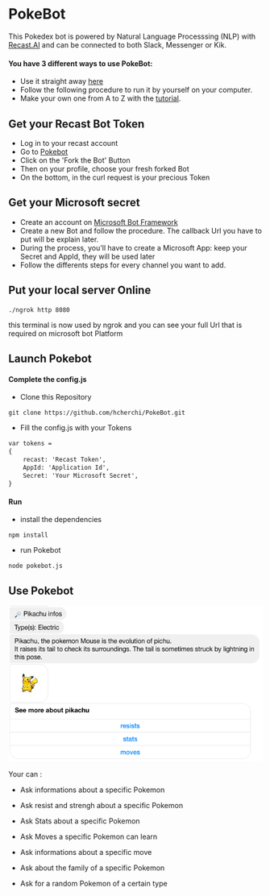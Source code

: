 # PokeBot

This Pokedex bot is powered by Natural Language Processsing (NLP) with [Recast.AI](https://recast.ai) and can be connected to both Slack, Messenger or Kik.

#### You have 3 different ways to use PokeBot:

- Use it straight away [here](https://www.facebook.com/Pokebot-1549503468692232/)
- Follow the following procedure to run it by yourself on your computer.
- Make your own one from A to Z with the [tutorial](https://github.com/RecastAI/Pokebot/wiki).

## Get your Recast Bot Token

* Log in to your recast account
* Go to [Pokebot](https://recast.ai/hugo-cherchi/pokebotv2/core)
* Click on the 'Fork the Bot' Button
* Then on your profile, choose your fresh forked Bot
* On the bottom, in the curl request is your precious Token

## Get your Microsoft secret

* Create an account on [Microsoft Bot Framework](https://dev.botframework.com/)
* Create a new Bot and follow the procedure. The callback Url you have to put will be explain later.
* During the process, you'll have to create a Microsoft App: keep your Secret and AppId, they will be used later
* Follow the differents steps for every channel you want to add.

## Put your local server Online

```
./ngrok http 8080
```

this terminal is now used by ngrok and you can see your full Url that is required on microsoft bot Platform

## Launch Pokebot

#### Complete the config.js

* Clone this Repository

```
git clone https://github.com/hcherchi/PokeBot.git
```

* Fill the config.js with your Tokens

```
var tokens =
{
	recast: 'Recast Token',
	AppId: 'Application Id',
	Secret: 'Your Microsoft Secret',
}
```

#### Run

* install the dependencies

```
npm install
```

* run Pokebot

```
node pokebot.js
```

## Use Pokebot


![Alt text](./pictures/recast-ai-info-pikachu.png)


Your can :

* Ask informations about a specific Pokemon

* Ask resist and strengh about a specific Pokemon

* Ask Stats about a specific Pokemon

* Ask Moves a specific Pokemon can learn

* Ask informations about a specific move

* Ask about the family of a specific Pokemon

* Ask for a random Pokemon of a certain type
